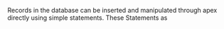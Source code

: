 Records in the database can be inserted and manipulated through apex directly using simple statements. These Statements as